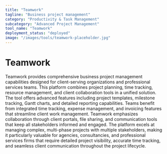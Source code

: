 ```yaml
---
title: "Teamwork"
tagline: "Business project management"
category: "Productivity & Task Management"
subcategory: "Advanced Project Management"
tool_name: "Teamwork"
deployment_status: "deployed"
image: "/images/tools/teamwork-placeholder.jpg"
---
```


# Teamwork

Teamwork provides comprehensive business project management capabilities designed for client-serving organizations and professional services teams. This platform combines project planning, time tracking, resource management, and client collaboration tools in a unified solution. The tool offers advanced features including project templates, milestone tracking, Gantt charts, and detailed reporting capabilities. Teams benefit from integrated time tracking, expense management, and invoicing features that streamline client work management. Teamwork emphasizes collaboration through client portals, file sharing, and communication tools that keep all stakeholders informed and engaged. The platform excels at managing complex, multi-phase projects with multiple stakeholders, making it particularly valuable for agencies, consultancies, and professional services firms that require detailed project visibility, accurate time tracking, and seamless client communication throughout the project lifecycle.